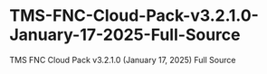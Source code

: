 # TMS-FNC-Cloud-Pack-v3.2.1.0-January-17-2025-Full-Source
TMS FNC Cloud Pack v3.2.1.0 (January 17, 2025) Full Source

